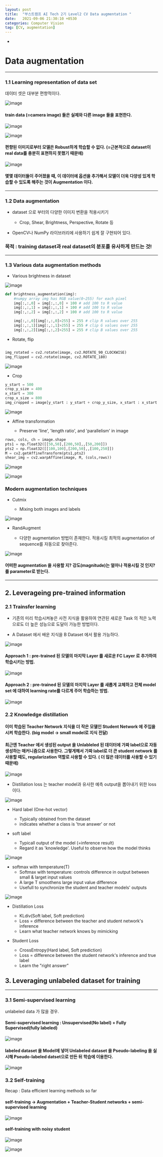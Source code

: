 ```yaml
---
layout: post
title:  "부스트캠프 AI Tech 2기 Level2 CV Data augmentation "
date:   2021-09-06 21:30:10 +0530
categories: Computer Vision
tag: [CV, augmentation]
---
```



-

# Data augmentation

---

### 1.1 Learning representation of data set

데이터 셋은 대부분 편향적이다.

![image](https://user-images.githubusercontent.com/61610411/132165638-cd4f18f4-2a08-4689-8c22-e3d0af8e3e80.png)

#### train data (=camera image) 들은 실제와 다른 image 들을 표현한다.

![image](https://user-images.githubusercontent.com/61610411/132165763-a1138af7-e2be-4691-bfb7-80bc78c50f7d.png)

![image](https://user-images.githubusercontent.com/61610411/132165802-7e803fb6-2130-4bf2-90e4-a9fa04674cbb.png)

#### 편향된 이미지로부터 모델은 Robust하게 학습할 수 없다. (=근본적으로 dataset이 real data를 충분히 표현하지 못했기 때문에)

![image](https://user-images.githubusercontent.com/61610411/132165930-e3492c4e-1954-4ec0-93f3-a7a571ebf404.png)

#### 몇몇 데이터들이 주어졌을 때, 이 데이터에 옵션을 추가해서 모델이 더욱 다양성 있게 학습할 수 있도록 해주는 것이 Augmentation 이다.

---

### 1.2 Data augmentation

- dataset 으로 부터의 다양한 이미지 변환을 적용시키기

    - Crop, Shear, Brightness, Perspective, Rotate 등

- OpenCV나 NumPy 라이브러리에 사용하기 쉽게 잘 구현되어 있다.

### **목적 : training dataset과 real dataset의 분포를 유사하게 만드는 것!**

---

### 1.3 Various data augmentation methods

- Various brightness in dataset

![image](https://user-images.githubusercontent.com/61610411/132166441-c5cb18e4-461d-400e-bcfc-18c7fff62251.png)

```py
def brightness_augmentation(img):
    #numpy array img has RGB value(0~255) for each pixel
    img[:,:,0] = img[:,:,0] + 100 # add 100 to R value
    img[:,:,1] = img[:,:,1] + 100 # add 100 to R value
    img[:,:,2] = img[:,:,2] + 100 # add 100 to R value

    img[:,:,0][img[:,:,0]>255] = 255 # clip R values over 255
    img[:,:,1][img[:,:,1]>255] = 255 # clip G values over 255
    img[:,:,2][img[:,:,2]>255] = 255 # clip B values over 255
```

- Rotate, flip

```py

img_rotated = cv2.rotate(image, cv2.ROTATE_90_CLOCKWISE)
img_flipped = cv2.rotate(image, cv2.ROTATE_180)

```

![image](https://user-images.githubusercontent.com/61610411/132169107-da039e24-b9cc-4334-9c4c-52b4254d314f.png)


- Crop

```py
y_start = 500
crop_y_size = 400
x_start = 300
crop_x_size = 800
img_cropped = image[y_start : y_start + crop_y_size, x_start : x_start + crop_x_size, :]
```

![image](https://user-images.githubusercontent.com/61610411/132169584-7d5e21ef-a721-4eb6-9f9f-32178f542995.png)


- Affine transformation

    - Preserve 'line', 'length ratio', and 'parallelism' in image

```py
rows, cols, ch = image.shape
pts1 = np.float32([[50,50],[200,50],,[50,200]])
pts2 = np.float32([[100,100],[200,50],,[100,250]])
M = cv2.getAffineTransform(pts1,pts2)
shear_img = cv2.warpAffine(image, M, (cols,rows))
```

![image](https://user-images.githubusercontent.com/61610411/132169724-c58456a3-56a1-4bf5-b1d9-f2267b0853fb.png)

![image](https://user-images.githubusercontent.com/61610411/132169987-6f832eca-328c-4869-a1de-b89748947902.png)



### Modern augmentation techniques

- Cutmix

    - Mixing both images and labels

![image](https://user-images.githubusercontent.com/61610411/132170236-2b79daec-a3e2-4f53-83aa-8713fc672384.png)

- RandAugment

    - 다양한 augmentation 방법이 존재한다. 적용시킬 최적의 augmentation of sequence를 자동으로 찾아준다.

![image](https://user-images.githubusercontent.com/61610411/132170503-5f3c172b-6eb4-48d8-a90b-431cd89ae37e.png)

#### 어떠한 augmentation 을 사용할 지? 강도(magnitude)는 얼마나 적용시킬 것 인지? 를 parameter로 받는다.


---

## 2. Leverageing pre-trained information

### 2.1 Trainsfer learning

- 기존의 미리 학습시켜놓은 사전 지식을 활용하여 연관된 새로운 Task 의 적은 노력으로도 더 높은 성능으로 도달이 가능한 방법이다.

- A Dataset 에서 배운 지식을 B Dataset 에서 활용 가능하다.

![image](https://user-images.githubusercontent.com/61610411/132175370-bfdbf323-fab5-4581-9bb2-350dee96447f.png)


#### Approach 1 : pre-trained 된 모델의 마지막 Layer 를 새로운 FC Layer 로 추가하여 학습시키는 방법.

![image](https://user-images.githubusercontent.com/61610411/132175727-0f61a31d-5627-419f-a705-a668c77a7798.png)


#### Approach 2 : pre-trained 된 모델의 마지막 Layer 를 새롭게 교체하고 전체 model set 에 대하여 learning rate를 다르게 주어 학습하는 방법.

![image](https://user-images.githubusercontent.com/61610411/132176076-1f77a2f0-f95d-473c-9f4c-5378d4095985.png)

### 2.2 Knowledge distillation

#### 이미 학습된 Teacher Network 지식을 더 작은 모델인 Student Network 에 주입을 시켜 학습한다. (big model -> small model로 지식 전달)

#### 최근엔 Teacher 에서 생성된 output 을 Unlableled 된 데이터에 가짜 label으로 자동 생성하는 매커니즘으로 사용한다. 그렇게해서 가짜 label로 더 큰 student network 를 사용할 때도, regularization 역할로 사용할 수 있다. ( 더 많은 데이터를 사용할 수 있기 때문에)

![image](https://user-images.githubusercontent.com/61610411/132176650-099ca628-5f2e-42de-af50-b70b0793c721.png)


- Distillation loss 는 teacher model과 유사한 예측 output을 뽑아내기 위한 loss이다.

![image](https://user-images.githubusercontent.com/61610411/132283231-925a21f9-3cb9-41c2-9580-0f2ef177e409.png)


- Hard label (One-hot vector)
    - Typically obtained from the dataset
    - indicates whether a class is 'true answer' or not

- soft label
    - Typicall output of the model (=inference result)
    - Regard it as 'knowledge'. Useful to observe how the model thinks


![image](https://user-images.githubusercontent.com/61610411/132238357-b169bca0-b314-4f35-85ac-3e2fb55a0730.png)

- softmax with temperature(T)
    - Softmax with temperature: controls difference in output between small & larget input values
    - A large T smoothens large input value difference
    - Usefull to synchronize the student and teacher models' outputs


![image](https://user-images.githubusercontent.com/61610411/132238456-195c43f5-4abb-42f8-a864-4bcb01553793.png)

- Distillation Loss

    - KLdiv(Soft label, Soft prediction)
    - Loss = difference between the teacher and student network's inference
    - Learn what teacher network knows by mimicking

- Student Loss

    - CrossEntropy(Hard label, Soft prediction)
    - Loss = difference between the student network's inference and true label
    - Learn the "right answer"


## 3. Leveraging unlabeled dataset for training

---

### 3.1 Semi-supervised learning

unlabeled data 가 많을 경우.

#### Semi-supervised learning : Unsupervised(No label) + Fully Supervised(fully labeled)

![image](https://user-images.githubusercontent.com/61610411/132284177-fb8b19b8-592a-4392-b28d-e4bd1a117c6c.png)

#### labeled dataset 을 Model에 넣어 Unlabeled dataset 을 Pseudo-labeling 을 실시해 Pseudo-labeled datset으로 만든 뒤 학습에 이용한다.

![image](https://user-images.githubusercontent.com/61610411/132284310-d3e798ea-d01d-46f1-adf9-ec7cc73cdab6.png)



### 3.2 Self-training 

Recap : Data efficient learning methods so far

#### self-training -> Augmentation + Teacher-Student networks + semi-supervised learning

![image](https://user-images.githubusercontent.com/61610411/132284488-f1e62dfd-f3a5-457c-86af-a5e59f5189c6.png)

#### self-training with noisy student



![image](https://user-images.githubusercontent.com/61610411/132284578-3ef7207d-58f5-44b6-aa08-94c709293e05.png)

![image](https://user-images.githubusercontent.com/61610411/132284713-085ec720-f13e-4c2c-a150-40fc62663c71.png)

 
